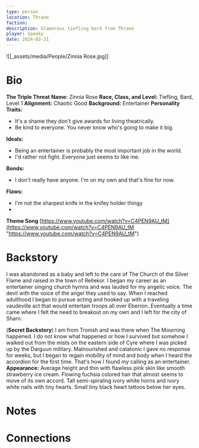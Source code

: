 ```yaml
---
type: person
location: Thrane
faction: 
description: Glamorous tiefling bard from Thrane
player: Spooky
date: 2024-03-31
---
```

![[_assets/media/People/Zinnia Rose.jpg]]
# Bio

**The Triple Threat** **Name:** Zinnia Rose 
**Race, Class, and Level:** Tiefling, Bard, Level 1 
**Alignment:** Chaotic Good 
**Background:** Entertainer 
**Personality Traits:**
- It's a shame they don't give awards for living theatrically.
- Be kind to everyone. You never know who's going to make it big.

**Ideals:**
- Being an entertainer is probably the most important job in the world.
- I'd rather not fight. Everyone just seems to like me.

**Bonds:**
- I don't really have anyone. I'm on my own and that's fine for now.

**Flaws:**
- I'm not the sharpest knife in the knifey holder thingy
- 
**Theme Song** [https://www.youtube.com/watch?v=C4PEN9AU_tM](https://www.youtube.com/watch?v=C4PEN9AU_tM "https://www.youtube.com/watch?v=C4PEN9AU_tM")
# Backstory

I was abandoned as a baby and left to the care of The Church of the Silver Flame and raised in the town of Rellekor. I began my career as an entertainer singing church hymns and was lauded for my angelic voice. The devil with the voice of the angel they used to say. When I reached adulthood I began to pursue acting and hooked up with a traveling vaudeville act that would entertain troops all over Eberron. Eventually a time came where I felt the need to breakout on my own and I left for the city of Sharn. 

(**Secret Backstory**) 
I am from Tronish and was there when The Mourning happened. I do not know what happened or how I survived but somehow I walked out from the mists on the eastern side of Cyre where I was picked up by the Darguun military. Malnourished and catatonic I gave no response for weeks, but I began to regain mobility of mind and body when I heard the accordion for the first time. That's how I found my calling as an entertainer. **Appearance:** Average height and thin with flawless pink skin like smooth strawberry ice cream. Flowing fuchsia colored hair that almost seems to move of its own accord. Tall semi-spiraling ivory white horns and ivory white nails with tiny hearts. Small tiny black heart tattoos below her eyes.
# Notes


# Connections

